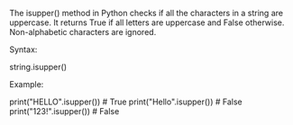 The isupper() method in Python checks if all the characters in a string are uppercase. It returns True if all letters are uppercase and False otherwise. Non-alphabetic characters are ignored.

Syntax:

string.isupper()

Example:

print("HELLO".isupper())  # True
print("Hello".isupper())  # False
print("123!".isupper())   # False
